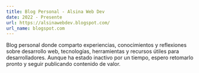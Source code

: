 ```yaml
---
title: Blog Personal - Alsina Web Dev
date: 2022 - Presente
url: https://alsinawebdev.blogspot.com/
url_name: blogspot.com
---
```


Blog personal donde comparto experiencias, conocimientos y reflexiones sobre desarrollo web, tecnologías, herramientas y recursos útiles para desarrolladores. Aunque ha estado inactivo por un tiempo, espero retomarlo pronto y seguir publicando contenido de valor.
